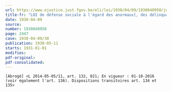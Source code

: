 ```yaml
---
url: https://www.ejustice.just.fgov.be/eli/loi/1930/04/09/1930040950/justel
title-fr: "LOI de défense sociale à l'égard des anormaux[, des délinquants d'habitude et des auteurs de certains délits sexuels](NOTE : Consultation des versions antérieures à partir du 09-08-1990 et mise à jour au 19-02-2016)"
date: 1930-04-09
source:
number: 1930040950
page: 2447
case: 1930-04-09/30
publication: 1930-05-11
starts: 1931-01-01
modifies:
pdf-original:
pdf-consolidated:
---
```


`[Abrogé] <L 2014-05-05/11, art. 132, 021; En vigueur : 01-10-2016 (voir également l'art. 136). Dispositions transitoires art. 134 et 135>`
